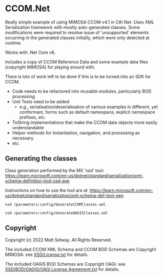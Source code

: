 # CCOM.Net

Really simple example of using MIMOSA CCOM v4.1 in C#/.Net. Uses XML Serialization 
framework with mostly auto-generated classes. Some modifications were required to 
resolve issue of 'unsupported' elements occurring in the generated classes initially, 
which were only detected at runtime.

Works with .Net Core v6.

Includes a copy of CCOM Reference Data and some example data files (copyright MIMOSA)
for playing around with.

There is lots of work left to be done if this is to be turned into an SDK for CCOM.
- Code needs to be refactored into reusable modules, particularly BOD processing
- Unit Tests need to be added
  - e.g., serialisation/deserialisation of various examples in different, yet 
    conformant, forms such as default namespace, explicit namespace prefixes, etc.
- ToString implementations that make the CCOM data objects more easily understandable
- Helper methods for instantiation, navigation, and processing as necessary.
- etc.

## Generating the classes

Class generation performed by the MS 'xsd' tool:
  https://learn.microsoft.com/en-us/dotnet/standard/serialization/xml-schema-definition-tool-xsd-exe

Instructions on how to use the tool are at:
  https://learn.microsoft.com/en-us/dotnet/standard/serialization/xml-schema-def-tool-gen

```
xsd /parameters:config/GenerateCCOMClasses.xml 
```

```
xsd /parameters:config/GenerateOAGISClasses.xml
```


## Copyright

Copyright (c) 2022 Matt Selway. All Rights Reserved.

The included CCOM XML Schema and CCOM BOD Schemas are Copyright MIMOSA: see [XSD/License.txt](XSD/License.txt) for details.

The included OAGIS BOD Schemas are Copyright OAGi: see [XSD/BOD/OAGIS/OAGi License Agreement.txt](XSD/BOD/OAGIS/OAGi%20License%20Agreement.txt) for details.
